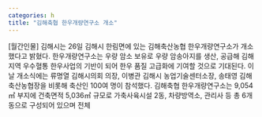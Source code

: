 ```yaml
---
categories: h
title: "김해축협 한우개량연구소 개소"
---
```

[월간인물] 김해시는 26일 김해시 한림면에 있는 김해축산농협 한우개량연구소가 개소했다고 밝혔다. 한우개량연구소는 우량 암소 보유로 우량 암송아지를 생산, 공급해 김해지역 우수혈통 한우사업의 기반이 되어 한우 품질 고급화에 기여할 것으로 기대된다. 이날 개소식에는 류명열 김해시의회 의장, 이병관 김해시 농업기술센터소장, 송태영 김해축산농협장을 비롯해 축산인 100여 명이 참석했다. 김해축협 한우개량연구소는 9,054㎡ 부지에 건축면적 5,036㎡ 규모로 가축사육시설 2동, 차량방역소, 관리사 등 총 6개 동으로 구성되어 있으며 전체